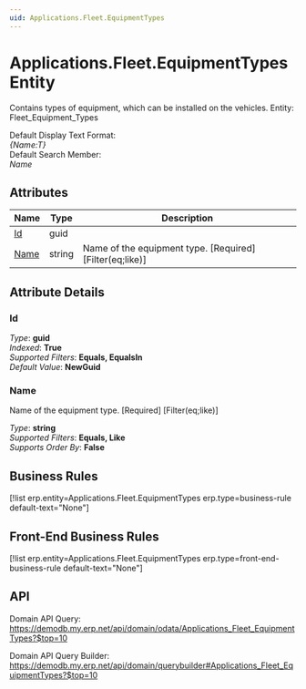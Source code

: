 ```yaml
---
uid: Applications.Fleet.EquipmentTypes
---
```

# Applications.Fleet.EquipmentTypes Entity

Contains types of equipment, which can be installed on the vehicles. Entity: Fleet_Equipment_Types

Default Display Text Format:  
_{Name:T}_  
Default Search Member:  
_Name_  

## Attributes

| Name | Type | Description |
| ---- | ---- | --- |
| [Id](Applications.Fleet.EquipmentTypes.md#id) | guid |  
| [Name](Applications.Fleet.EquipmentTypes.md#name) | string | Name of the equipment type. [Required] [Filter(eq;like)] 


## Attribute Details

### Id

_Type_: **guid**  
_Indexed_: **True**  
_Supported Filters_: **Equals, EqualsIn**  
_Default Value_: **NewGuid**  

### Name

Name of the equipment type. [Required] [Filter(eq;like)]

_Type_: **string**  
_Supported Filters_: **Equals, Like**  
_Supports Order By_: **False**  



## Business Rules

[!list erp.entity=Applications.Fleet.EquipmentTypes erp.type=business-rule default-text="None"]

## Front-End Business Rules

[!list erp.entity=Applications.Fleet.EquipmentTypes erp.type=front-end-business-rule default-text="None"]

## API

Domain API Query:
<https://demodb.my.erp.net/api/domain/odata/Applications_Fleet_EquipmentTypes?$top=10>

Domain API Query Builder:
<https://demodb.my.erp.net/api/domain/querybuilder#Applications_Fleet_EquipmentTypes?$top=10>

